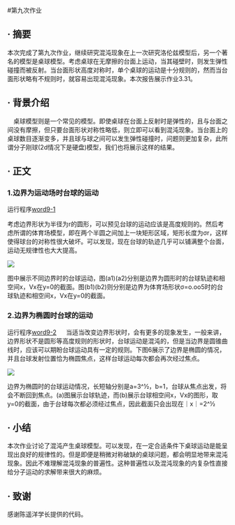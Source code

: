 #第九次作业
## · 摘要
本次完成了第九次作业，继续研究混沌现象在上一次研究洛伦兹模型后，另一个著名的模型是桌球模型。考虑桌球在无摩擦的台面上运动，当其碰壁时，则发生弹性碰撞而被反射。当台面形状高度对称时，单个桌球的运动是十分规则的，然而当台面形状略有不规则时，就容易出现混沌现象。本次报告展示作业3.31。
## · 背景介绍
　桌球模型则是一个常见的模型。即使桌球在台面上反射时是弹性的，且与台面之间没有摩擦，但只要台面形状对称性略低，则立即可以看到混沌现象。当台面上的桌球数目逐渐变多，并且球与球之间可以发生弹性碰撞时，问题则更加复杂，此所谓分子刚球(2d情况下是硬盘)模型，我们也将展示这样的结果。
## · 正文
### **1.边界为运动场时台球的运动**

运行程序[word9-1](https://github.com/zhaozhanyi0804/computationalphysics_N2015301020052/blob/master/Homework-8/8-1.jpg)

考虑边界形状为半径为r的圆形，可以预见台球的运动应该是高度规则的。然后考虑所谓的体育场模型，即在两个半圆之间加上一块矩形区域，矩形长度为σr，这样使得球台的对称性很大破坏。可以发现，现在台球的轨迹几乎可以铺满整个台面，运动无规律性也大大提高。 

![](https://github.com/zhaozhanyi0804/computationalphysics_N2015301020052/blob/master/Homework-8/8-1.jpg)

图中展示不同边界时的台球运动，图(a1)(a2)分别是边界为圆形时的台球轨迹和相空间x，Vx在y=0的截面。图(b1)(b2)则分别是边界为体育场形状σ=o.oo5时的台球轨迹和相空间x，Vx在y=0的截面。

### **2.边界为椭圆时台球的运动**

运行程序[word9-2](https://github.com/zhaozhanyi0804/computationalphysics_N2015301020052/blob/master/Homework-8/8-1.jpg)
　
 当适当改变边界形状时，会有更多的现象发生，一般来讲，边界形状不是圆形等高度规则的形状时，台球运动是混沌的，但是当边界是圆锥曲线时，应该可以期盼台球运动具有一定的规则。下图6展示了边界是椭圆的情况，并且台球发射位置恰为椭圆焦点，这样台球运动每次都会再次经过焦点。 
 
 ![](https://github.com/zhaozhanyi0804/computationalphysics_N2015301020052/blob/master/Homework-8/8-1.jpg)
 
 边界为椭圆时的台球运动情况，长短轴分别是a=3^½，b=1，台球从焦点出发，将会不断回到焦点。(a)图展示台球轨迹，而(b)展示台球相空间x，Vx的图形，取y=0的截面，由于台球每次都必须经过焦点，因此截面只会出现在｜x｜=2^½
 
## · 小结 
本次作业讨论了混沌产生桌球模型。可以发现，在一定合适条件下桌球运动是能呈现出良好的规律性的。但是即便是稍微对称破缺的桌球问题，都会明显地带来混沌现象。因此不难理解混沌现象的普遍性。这种普遍性以及混沌现象的内复杂性直接给分子运动的求解带来很大的麻烦。

## · 致谢
感谢陈遥洋学长提供的代码。

